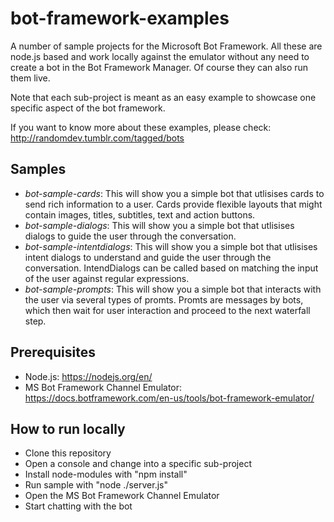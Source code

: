 # bot-framework-examples

A number of sample projects for the Microsoft Bot Framework. All these are node.js based
and work locally against the emulator without any need to create a bot in the Bot Framework
Manager. Of course they can also run them live.

Note that each sub-project is meant as an easy example to showcase one specific aspect of
the bot framework.

If you want to know more about these examples, please check: http://randomdev.tumblr.com/tagged/bots


## Samples

* _bot-sample-cards_: This will show you a simple bot that utlisises cards to send rich information to a user.
Cards provide flexible layouts that might contain images, titles, subtitles, text and action buttons.
* _bot-sample-dialogs_: This will show you a simple bot that utlisises dialogs to guide the user
through the conversation.
* _bot-sample-intentdialogs_: This will show you a simple bot that utlisises intent dialogs to understand
and guide the user through the conversation. IntendDialogs can be called based on matching the input of
the user against regular expressions.
* _bot-sample-prompts_: This will show you a simple bot that interacts with the user via several types
of promts. Promts are messages by bots, which then wait for user interaction and proceed to the next waterfall
step.


## Prerequisites

* Node.js: https://nodejs.org/en/
* MS Bot Framework Channel Emulator: https://docs.botframework.com/en-us/tools/bot-framework-emulator/


## How to run locally

* Clone this repository
* Open a console and change into a specific sub-project
* Install node-modules with "npm install"
* Run sample with "node ./server.js"
* Open the MS Bot Framework Channel Emulator
* Start chatting with the bot